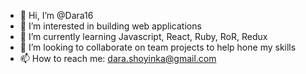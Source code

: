 - 👋 Hi, I’m @Dara16
- 👀 I’m interested in building web applications
- 🌱 I’m currently learning Javascript, React, Ruby, RoR, Redux
- 💞️ I’m looking to collaborate on team projects to help hone my skills
- 📫 How to reach me: dara.shoyinka@gmail.com

<!---
Dara16/Dara16 is a ✨ special ✨ repository because its `README.md` (this file) appears on your GitHub profile.
You can click the Preview link to take a look at your changes.
--->
